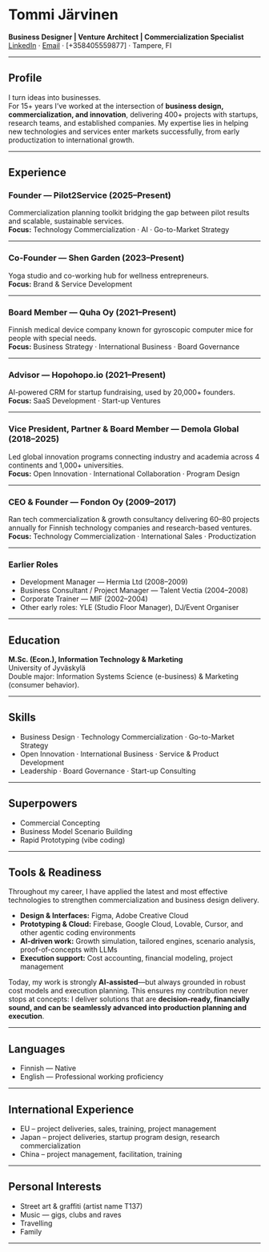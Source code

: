 # Tommi Järvinen

**Business Designer | Venture Architect | Commercialization Specialist**  
[LinkedIn](https://www.linkedin.com/in/jarvinentommi/) · [Email](mailto:tommi@pilot2service.com) · [+358405559877] · Tampere, FI

---

## Profile

I turn ideas into businesses.  
For 15+ years I’ve worked at the intersection of **business design, commercialization, and innovation**, delivering 400+ projects with startups, research teams, and established companies. My expertise lies in helping new technologies and services enter markets successfully, from early productization to international growth.

---

## Experience

### Founder — Pilot2Service (2025–Present)  
Commercialization planning toolkit bridging the gap between pilot results and scalable, sustainable services.  
**Focus:** Technology Commercialization · AI · Go-to-Market Strategy  

---

### Co-Founder — Shen Garden (2023–Present)  
Yoga studio and co-working hub for wellness entrepreneurs.  
**Focus:** Brand & Service Development  

---

### Board Member — Quha Oy (2021–Present)  
Finnish medical device company known for gyroscopic computer mice for people with special needs.  
**Focus:** Business Strategy · International Business · Board Governance  

---

### Advisor — Hopohopo.io (2021–Present)  
AI-powered CRM for startup fundraising, used by 20,000+ founders.  
**Focus:** SaaS Development · Start-up Ventures  

---

### Vice President, Partner & Board Member — Demola Global (2018–2025)  
Led global innovation programs connecting industry and academia across 4 continents and 1,000+ universities.  
**Focus:** Open Innovation · International Collaboration · Program Design  

---

### CEO & Founder — Fondon Oy (2009–2017)  
Ran tech commercialization & growth consultancy delivering 60–80 projects annually for Finnish technology companies and research-based ventures.  
**Focus:** Technology Commercialization · International Sales · Productization  

---

### Earlier Roles  
- Development Manager — Hermia Ltd (2008–2009)  
- Business Consultant / Project Manager — Talent Vectia (2004–2008)  
- Corporate Trainer — MIF (2002–2004)  
- Other early roles: YLE (Studio Floor Manager), DJ/Event Organiser  

---

## Education

**M.Sc. (Econ.), Information Technology & Marketing**  
University of Jyväskylä  
Double major: Information Systems Science (e-business) & Marketing (consumer behavior).  

---

## Skills

- Business Design · Technology Commercialization · Go-to-Market Strategy  
- Open Innovation · International Business · Service & Product Development  
- Leadership · Board Governance · Start-up Consulting  

---

## Superpowers
- Commercial Concepting  
- Business Model Scenario Building  
- Rapid Prototyping (vibe coding)  

---
## Tools & Readiness  

Throughout my career, I have applied the latest and most effective technologies to strengthen commercialization and business design delivery.  

- **Design & Interfaces:** Figma, Adobe Creative Cloud  
- **Prototyping & Cloud:** Firebase, Google Cloud, Lovable, Cursor, and other agentic coding environments  
- **AI-driven work:** Growth simulation, tailored engines, scenario analysis, proof-of-concepts with LLMs  
- **Execution support:** Cost accounting, financial modeling, project management  

Today, my work is strongly **AI-assisted**—but always grounded in robust cost models and execution planning. This ensures my contribution never stops at concepts: I deliver solutions that are **decision-ready, financially sound, and can be seamlessly advanced into production planning and execution**.

---

## Languages

- Finnish — Native  
- English — Professional working proficiency  

---

## International Experience
- EU – project deliveries, sales, training, project management  
- Japan – project deliveries, startup program design, research commercialization  
- China – project management, facilitation, training  

---

## Personal Interests
- Street art & graffiti (artist name T137)  
- Music — gigs, clubs and raves  
- Travelling  
- Family  

---
